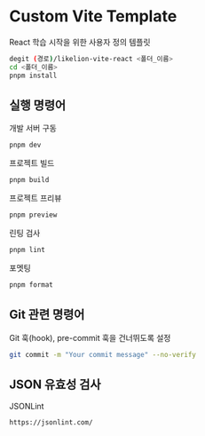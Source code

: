 # Custom Vite Template

React 학습 시작을 위한 사용자 정의 템플릿

```sh
degit (경로)/likelion-vite-react <폴더_이름>
cd <폴더_이름>
pnpm install
```

## 실행 명령어

개발 서버 구동

```sh
pnpm dev
```

프로젝트 빌드

```sh
pnpm build
```

프로젝트 프리뷰

```sh
pnpm preview
```

린팅 검사

```sh
pnpm lint
```

포멧팅

```sh
pnpm format
```

## Git 관련 명령어

Git 훅(hook), pre-commit 훅을 건너뛰도록 설정

```sh
git commit -m "Your commit message" --no-verify
```

## JSON 유효성 검사

JSONLint

```sh
https://jsonlint.com/
```
